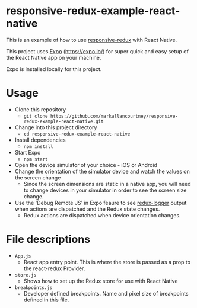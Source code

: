 # responsive-redux-example-react-native

This is an example of how to use <a href="https://github.com/markallancourtney/responsive-redux" target="_blank">responsive-redux</a> with React Native.


This project uses <a href="https://expo.io/" target="_blank">Expo</a> (https://expo.io/) for super quick and easy setup of the React Native app on your machine.

Expo is installed locally for this project.


# Usage
- Clone this repository
    - `git clone https://github.com/markallancourtney/responsive-redux-example-react-native.git`
- Change into this project directory
    - `cd responsive-redux-example-react-native`
- Install dependencies
    - `npm install`
- Start Expo
    - `npm start`
- Open the device simulator of your choice - iOS or Android
- Change the orientation of the simulator device and watch the values on the screen change
    - Since the screen dimensions are static in a native app, you will need to change devices in your simulator in order to see the screen size change.
- Use the 'Debug Remote JS' in Expo feaure to see <a href='https://github.com/evgenyrodionov/redux-logger' target='_blank' rel='noopener noreferrer'>redux-logger</a> output when actions are dispatched and the Redux state changes.
    - Redux actions are dispatched when device orientation changes.



# File descriptions
- `App.js`
    - React app entry point. This is where the store is passed as a prop to the react-redux Provider.
- `store.js`
    - Shows how to set up the Redux store for use with React Native
- `breakpoints.js`
    - Developer defined breakpoints. Name and pixel size of breakpoints defined in this file.
